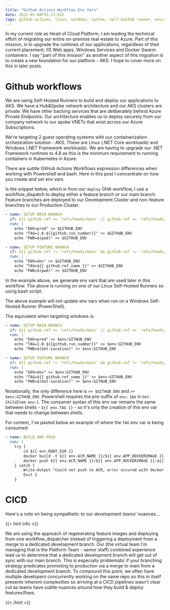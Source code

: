 ```yaml
---
title: "Github Actions Workflow Env Vars"
date: 2022-01-08T15:13:52Z
tags: github actions, linux, windows, syntax, self-hosted runner, environment variables, workflow, cicd
---
```


In my current role as Head of Cloud Platform, I am leading the technical effort of migrating our entire on-premise real-estate to Azure.  Part of this mission, is to upgrade the runtimes of our applications, regardless of their current placement; IIS Web apps, Windows Services and Docker Swarm containers.  I say "part of this mission" as another aspect of this migration is to create a new foundation for our platform - AKS.  I hope to cover more on this in later posts.

# Github workflows

We are using Self-Hosted Runners to build and deploy our applications to AKS.  We have a Hub&Spoke network architecture and our AKS clusters are private.  We have other backing services that are deliberately behind Azure Private Endpoints.  Our architecture enables us to deploy securely from our company network to our spoke VNETs that exist across our Azure Subscriptions.

We're targeting 2 guest operating systems with our containerization orchestration solution - AKS.  These are Linux (.NET Core workloads) and Windows (.NET Framework workloads).  We are having to upgrade our .NET Framework runtimes to 4.8 as this is the minimum requirement to running containers in Kubernetes in Azure.

There are subtle GitHub Actions Workflows expression differences when working with Powershell and bash.  Here in this post I concentrate on how you create and set env vars.

Is the snippet below, which is from our `deploy` GHA workflow, I use a workflow_dispatch to deploy either a feature branch or our main branch.  Feature branches are deployed to our Development Cluster and non-feature branches to our Production Cluster.

```yml
- name: SETUP MAIN BRANCH
  if: ${{ github.ref == 'refs/heads/main' || github.ref == 'refs/heads/master' }}
  run: |    
    echo "ENV=prod" >> $GITHUB_ENV        
    echo "TAG=1.0.${{github.run_number}}" >> $GITHUB_ENV       
    echo "PWD=$(pwd)" >> $GITHUB_ENV        

- name: SETUP FEATURE BRANCH
  if: ${{ github.ref != 'refs/heads/main' && github.ref != 'refs/heads/master' }}
  run: |
    echo "ENV=dev" >> $GITHUB_ENV        
    echo "TAG=${{ github.ref_name }}" >> $GITHUB_ENV
    echo "PWD=$(pwd)" >> $GITHUB_ENV        
```

In the example above, we generate env vars that are used later in this workflow.  The above is running on one of our Linux Self-Hosted Runners so using bash script.

The above example will not update env vars when run on a Windows Self-Hosted Runner (PowerShell).

The equivalent when targeting windows is:

```yml
- name: SETUP MAIN BRANCH
  if: ${{ github.ref == 'refs/heads/main' || github.ref == 'refs/heads/master' }}
  run: |        
    echo "ENV=prod" >> $env:GITHUB_ENV        
    echo "TAG=1.0.${{github.run_number}}" >> $env:GITHUB_ENV       
    echo "PWD=$(Get-Location)" >> $env:GITHUB_ENV        

- name: SETUP FEATURE BRANCH
  if: ${{ github.ref != 'refs/heads/main' && github.ref != 'refs/heads/master' }}
  run: |
    echo "ENV=dev" >> $env:GITHUB_ENV        
    echo "TAG=${{ github.ref_name }}" >> $env:GITHUB_ENV
    echo "PWD=$(Get-Location)" >> $env:GITHUB_ENV        
```

Notationally, the only difference here is `>> $GITHUB_ENV` and `>> $env:GITHUB_ENV`.  Powershell requires the pre-suffix of `env:` (as in `Get-ChildItem env:`).  The consumer syntax of this env var remains the same between shells - `${{ env.TAG }}` - so it's only the creation of this env var that needs to change between shells.

For context, I've pasted below an example of where the `TAG` env var is being consumed:

```yml
- name: BUILD AND PUSH
  run: |
    try {
        cd ${{ env.ROOT_DIR }}   
        docker build -t ${{ env.ACR_NAME }}/${{ env.APP_DOCKERIMAGE }}:${{ env.TAG }} -f ${{ env.ROOT_DIR }}/${{ env.APP_DOCKERFILE }} .
        docker push ${{ env.ACR_NAME }}/${{ env.APP_DOCKERIMAGE }}:${{ env.TAG }}
    } catch {
        Write-Output "Could not push to ACR, error occured with docker build"
        Exit 1
    }        
```

# CICD

Here's a note on being sympathetic to our development teams' nuances...

{{< hint info >}}

We are using the approach of regenerating feature images and deploying from one workflow_dispatcher instead of triggering a deployment from a merge to a dedicated development branch. Our (the virtual team I'm managing that is the Platform Team - senior staff) combined experience lead us to determine that a dedicated development branch will get out of sync with our main branch.  This is especially problematic if your branching strategy predicates promoting to production via a merge to main from a dedicated development branch.  To compound this point, we often have multiple developers concurrently working on the same repo so this in itself presents inherent complexities so arriving at a CICD pipelines wasn't clear cut as teams have subtle nuances around how they build & deploy features/fixes.

{{< /hint >}}